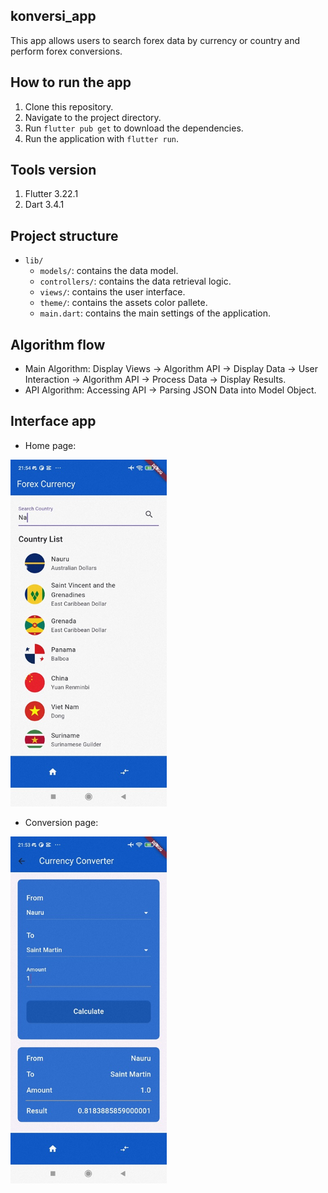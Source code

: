 ## konversi_app

This app allows users to search forex data by currency or country and perform forex conversions.

## How to run the app

1. Clone this repository.
2. Navigate to the project directory.
3. Run `flutter pub get` to download the dependencies.
4. Run the application with `flutter run`.

## Tools version

1. Flutter 3.22.1
2. Dart 3.4.1

## Project structure

- `lib/`
  - `models/`: contains the data model.
  - `controllers/`: contains the data retrieval logic.
  - `views/`: contains the user interface.
  - `theme/`: contains the assets color pallete.
  - `main.dart`: contains the main settings of the application.

## Algorithm flow

- Main Algorithm: Display Views -> Algorithm API -> Display Data -> User Interaction -> Algorithm API -> Process Data -> Display Results.
- API Algorithm: Accessing API -> Parsing JSON Data into Model Object.

## Interface app

- Home page:
<img src="https://github.com/novendra27/konversi_app/blob/main/screenshots/home_page_screenshot.jpg" alt="Home page" width="250"/>

- Conversion page:
<img src="https://github.com/novendra27/konversi_app/blob/main/screenshots/conversion_page_screenshot.jpg" alt="Home page" width="250"/>
